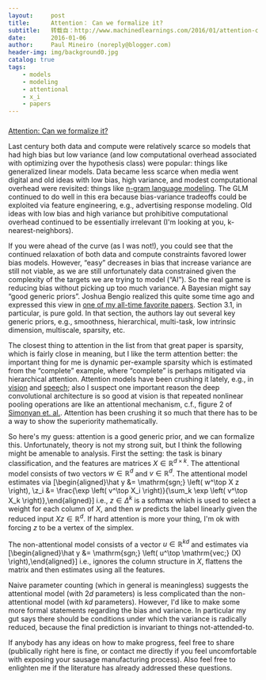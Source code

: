 ```yaml
---
layout:     post
title:      Attention： Can we formalize it?
subtitle:   转载自：http://www.machinedlearnings.com/2016/01/attention-can-we-formalize-it.html
date:       2016-01-06
author:     Paul Mineiro (noreply@blogger.com)
header-img: img/background0.jpg
catalog: true
tags:
    - models
    - modeling
    - attentional
    - x_i
    - papers
---
```













### 
[Attention: Can we formalize it?](http://www.machinedlearnings.com/2016/01/attention-can-we-formalize-it.html)


Last century both data and compute were relatively scarce so models that had high bias but low variance (and low computational overhead associated with optimizing over the hypothesis class) were popular: things like generalized linear models. Data became less scarce when media went digital and old ideas with low bias, high variance, and modest computational overhead were revisited: things like [n-gram language modeling](http://googleresearch.blogspot.com/2006/08/all-our-n-gram-are-belong-to-you.html). The GLM continued to do well in this era because bias-variance tradeoffs could be exploited via feature engineering, e.g., advertising response modeling. Old ideas with low bias and high variance but prohibitive computational overhead continued to be essentially irrelevant (I'm looking at you, k-nearest-neighbors).

If you were ahead of the curve (as I was not!), you could see that the continued relaxation of both data and compute constraints favored lower bias models. However, “easy” decreases in bias that increase variance are still not viable, as we are still unfortunately data constrained given the complexity of the targets we are trying to model (“AI”). So the real game is reducing bias without picking up too much variance. A Bayesian might say “good generic priors”. Joshua Bengio realized this quite some time ago and expressed this view in [one of my all-time favorite papers](http://www.cl.uni-heidelberg.de/courses/ws14/deepl/BengioETAL12.pdf). Section 3.1, in particular, is pure gold. In that section, the authors lay out several key generic priors, e.g., smoothness, hierarchical, multi-task, low intrinsic dimension, multiscale, sparsity, etc.

The closest thing to attention in the list from that great paper is sparsity, which is fairly close in meaning, but I like the term attention better: the important thing for me is dynamic per-example sparsity which is estimated from the “complete” example, where “complete” is perhaps mitigated via hierarchical attention. Attention models have been crushing it lately, e.g., in [vision](http://papers.nips.cc/paper/5542-recurrent-models-of-visual-attention) and [speech](http://arxiv.org/abs/1508.04395); also I suspect one important reason the deep convolutional architecture is so good at vision is that repeated nonlinear pooling operations are like an attentional mechanism, c.f., figure 2 of [Simonyan et. al.](http://arxiv.org/abs/1312.6034). Attention has been crushing it so much that there has to be a way to show the superiority mathematically.

So here's my guess: attention is a good generic prior, and we can formalize this. Unfortunately, theory is not my strong suit, but I think the following might be amenable to analysis. First the setting: the task is binary classification, and the features are matrices $X \in \mathbb{R}^{d \times k}$. The attentional model consists of two vectors $w \in \mathbb{R}^d$ and $v \in \mathbb{R}^d$. The attentional model estimates via \[\begin{aligned}\hat y &= \mathrm{sgn\;} \left( w^\top X z \right), \\z_i &= \frac{\exp \left( v^\top X_i \right)}{\sum_k \exp \left( v^\top X_k \right)},\end{aligned}\] i.e., $z \in \Delta^k$ is a softmax which is used to select a weight for each column of $X$, and then $w$ predicts the label linearly given the reduced input $X z \in \mathbb{R}^d$. If hard attention is more your thing, I'm ok with forcing $z$ to be a vertex of the simplex.

The non-attentional model consists of a vector $u \in \mathbb{R}^{k d}$ and estimates via \[\begin{aligned}\hat y &= \mathrm{sgn\;} \left( u^\top \mathrm{vec\;} (X) \right),\end{aligned}\] i.e., ignores the column structure in $X$, flattens the matrix and then estimates using all the features.

Naive parameter counting (which in general is meaningless) suggests the attentional model (with $2 d$ parameters) is less complicated than the non-attentional model (with $k d$ parameters). However, I'd like to make some more formal statements regarding the bias and variance. In particular my gut says there should be conditions under which the variance is radically reduced, because the final prediction is invariant to things not-attended-to.

If anybody has any ideas on how to make progress, feel free to share (publically right here is fine, or contact me directly if you feel uncomfortable with exposing your sausage manufacturing process). Also feel free to enlighten me if the literature has already addressed these questions.












